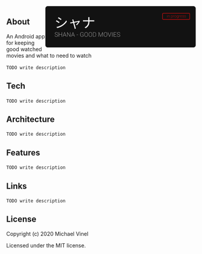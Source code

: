 <img align="right" src="/screenshots/logo.png?raw=true" width="400">

## About
An Android app for keeping good watched movies and what to need to watch

`TODO write description`

## Tech
`TODO write description`

## Architecture
`TODO write description`

## Features
`TODO write description`

## Links
`TODO write description`


## License

Copyright (c) 2020 Michael Vinel

Licensed under the MIT license.
